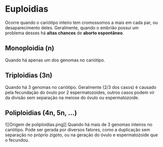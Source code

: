 # Euploidias
Ocorre quando o cariótipo inteiro tem cromossomos a mais em cada par, ou desaparecimento deles. Geralmente, quando o embrião possui um problema desses há **altas chances** de **aborto espontâneo**.

## Monoploidia (n)
Quando há apenas um dos genomas no cariótipo.

## Triploidias (3n)
Quando há 3 genomas no cariótipo. Geralmente (2/3 dos casos) é causado pela fecundação do óvulo por 2 espermatozoides, outros casos podem vir da divisão sem separação na meiose do óvulo ou espermatozoide.

## Poliploidias (4n, 5n, ...)
![[Origem de poliploidias.png]]
Quando há mais de 3 genomas inteiros no cariótipo. Pode ser gerada por diversos fatores, como a duplicação sem separação no próprio zigoto, ou na geração do óvulo e espermatozoide que o fecundou.